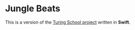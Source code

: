# Jungle Beats

This is a version of the [Turing School project](https://github.com/turingschool/curriculum/blob/master/source/projects/jungle_beat.markdown) written in **Swift**.
